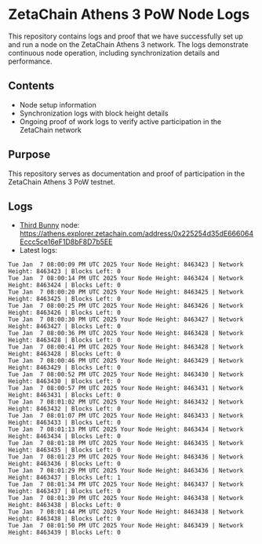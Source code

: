 # ZetaChain Athens 3 PoW Node Logs
This repository contains logs and proof that we have successfully set up and run a node on the ZetaChain Athens 3 network. The logs demonstrate continuous node operation, including synchronization details and performance.

## Contents
- Node setup information
- Synchronization logs with block height details
- Ongoing proof of work logs to verify active participation in the ZetaChain network

## Purpose
This repository serves as documentation and proof of participation in the ZetaChain Athens 3 PoW testnet.

## Logs

- [Third Bunny](https://thirdbunny.xyz/) node: https://athens.explorer.zetachain.com/address/0x225254d35dE666064Eccc5ce16eF1D8bF8D7b5EE
- Latest logs:
```
Tue Jan  7 08:00:09 PM UTC 2025 Your Node Height: 8463423 | Network Height: 8463423 | Blocks Left: 0
Tue Jan  7 08:00:14 PM UTC 2025 Your Node Height: 8463424 | Network Height: 8463424 | Blocks Left: 0
Tue Jan  7 08:00:20 PM UTC 2025 Your Node Height: 8463425 | Network Height: 8463425 | Blocks Left: 0
Tue Jan  7 08:00:25 PM UTC 2025 Your Node Height: 8463426 | Network Height: 8463426 | Blocks Left: 0
Tue Jan  7 08:00:30 PM UTC 2025 Your Node Height: 8463427 | Network Height: 8463427 | Blocks Left: 0
Tue Jan  7 08:00:36 PM UTC 2025 Your Node Height: 8463428 | Network Height: 8463428 | Blocks Left: 0
Tue Jan  7 08:00:41 PM UTC 2025 Your Node Height: 8463428 | Network Height: 8463428 | Blocks Left: 0
Tue Jan  7 08:00:46 PM UTC 2025 Your Node Height: 8463429 | Network Height: 8463429 | Blocks Left: 0
Tue Jan  7 08:00:52 PM UTC 2025 Your Node Height: 8463430 | Network Height: 8463430 | Blocks Left: 0
Tue Jan  7 08:00:57 PM UTC 2025 Your Node Height: 8463431 | Network Height: 8463431 | Blocks Left: 0
Tue Jan  7 08:01:02 PM UTC 2025 Your Node Height: 8463432 | Network Height: 8463432 | Blocks Left: 0
Tue Jan  7 08:01:07 PM UTC 2025 Your Node Height: 8463433 | Network Height: 8463433 | Blocks Left: 0
Tue Jan  7 08:01:13 PM UTC 2025 Your Node Height: 8463434 | Network Height: 8463434 | Blocks Left: 0
Tue Jan  7 08:01:18 PM UTC 2025 Your Node Height: 8463435 | Network Height: 8463435 | Blocks Left: 0
Tue Jan  7 08:01:23 PM UTC 2025 Your Node Height: 8463436 | Network Height: 8463436 | Blocks Left: 0
Tue Jan  7 08:01:29 PM UTC 2025 Your Node Height: 8463436 | Network Height: 8463437 | Blocks Left: 1
Tue Jan  7 08:01:34 PM UTC 2025 Your Node Height: 8463437 | Network Height: 8463437 | Blocks Left: 0
Tue Jan  7 08:01:39 PM UTC 2025 Your Node Height: 8463438 | Network Height: 8463438 | Blocks Left: 0
Tue Jan  7 08:01:44 PM UTC 2025 Your Node Height: 8463438 | Network Height: 8463438 | Blocks Left: 0
Tue Jan  7 08:01:50 PM UTC 2025 Your Node Height: 8463439 | Network Height: 8463439 | Blocks Left: 0
```
